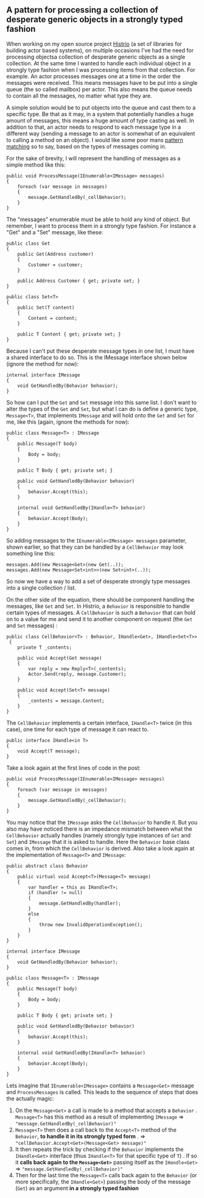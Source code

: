 A pattern for processing a collection of desperate generic objects in a strongly typed fashion
------------------------------------------------------------------------
When working on my open source project [Histrio](https://github.com/MCGPPeters/Histrio) (a set of libraries for building actor based systems), on multiple occasions I've had the need for processing objectsa collection of desperate generic objects as a single collection. At the same time I wanted to handle each individual object in a strongly type fashion when I was processing items from that collection. For example. An actor processes messages one at a time in the order the messages were received. This means messages have to be put into a single queue (the so called mailbox) per actor. This also means the queue needs to contain all the messages, no matter what type they are. 

A simple solution would be to put objects into the queue and cast them to a specific type. Be that as it may, in a system that potentially handles a huge amount of messages, this means a huge amount of type casting as well. In addition to that, an actor needs to respond to each message type in a different way (sending a message to an actor is somewhat of an equivalent to calling a method on an object). I would like some poor mans [pattern matching](http://en.wikipedia.org/wiki/Pattern_matching) so to say, based on the types of messages coming in.

For the sake of brevity, I will represent the handling of messages as a simple method like this:  
    
    public void ProcessMessage(IEnumerable<IMessage> messages)
    {
	    foreach (var message in messages)
	    {
	        message.GetHandledBy(_cellBehavior);
	    }
	}
    
The "messages" enumerable must be able to hold any kind of object. But remember, I want to process them in a strongly type fashion. For instance a "Get" and  a "Set" message, like these:

    public class Get
    {
        public Get(Address customer)
        {
            Customer = customer;
        }

	    public Address Customer { get; private set; }
    }
    
    public class Set<T>
    {
        public Set(T content)
        {
            Content = content;
        }

        public T Content { get; private set; }
    }
   
Because I can't put these desperate message types in one list, I must have a shared interface to do so. This is the IMessage interface shown below (ignore the method for now):

    internal interface IMessage
    {
        void GetHandledBy(Behavior behavior);
    }

So how can I put the `Get` and `Set` message into this same list. I don't want to alter the types of the `Get` and `Set`, but what I can do is define a generic type, `Message<T>`, that implements `IMessage` and will hold onto the `Get` and `Set` for me, like this (again, ignore the methods for now):

    public class Message<T> : IMessage
    {
        public Message(T body)
        {
            Body = body;
        }

        public T Body { get; private set; }

        public void GetHandledBy(Behavior behavior)
        {
            behavior.Accept(this);
        }

        internal void GetHandledBy(IHandle<T> behavior)
        {
            behavior.Accept(Body);
        }
    }

So adding messages to the `IEnumerable<IMessage> messages`  parameter, shown earlier, so that they can be handled by a `CellBehavior` may look something line this:

    messages.Add(new Message<Get>(new Get(..));
    messages.Add(new Message<Set<int>>(new Set<int>(..));

So now we have a way to add a set of desperate strongly type messages into a single collection / list.

On the other side of the equation, there should be component handling the messages, like `Get` and `Set`. In Histrio, a `Behavior` is responsible to handle certain types of messages. A `CellBehavior` is such a `Behavior` that can hold on to a value for me and send it to another component on request (the `Get` and `Set` messages) :

    public class CellBehavior<T> : Behavior, IHandle<Get>, IHandle<Set<T>>
     {
        private T _contents;

        public void Accept(Get message)
        {
            var reply = new Reply<T>(_contents);
            Actor.Send(reply, message.Customer);
        }

        public void Accept(Set<T> message)
        {
            _contents = message.Content;
        }
    }

The `CellBehavior` implements a certain interface, `IHandle<T>` twice (in this case), one time for each type of message it can react to. 

    public interface IHandle<in T>
    {
        void Accept(T message);
    }

Take a look again at the first lines of code in the post:

    public void ProcessMessage(IEnumerable<IMessage> messages)
    {
	    foreach (var message in messages)
	    {
	        message.GetHandledBy(_cellBehavior);
	    }
	}

You may notice that the `IMessage` asks the `CellBehavior` to handle it. But you also may have noticed there is an impedance mismatch between what the `CellBehavior` actually handles (namely strongly type instances of `Get` and `Set`) and `IMessage` that it is asked to handle. Here the `Behavior` base class comes in, from which the `CellBehavior` is derived. Also take a look again at the implementation of `Message<T>` and `IMessage`:

    public abstract class Behavior
    {
        public virtual void Accept<T>(Message<T> message)
        {
            var handler = this as IHandle<T>;
            if (handler != null)
            {
                message.GetHandledBy(handler);
            }
            else
            {
                throw new InvalidOperationException();
            }
        }
	}
	
	internal interface IMessage
    {
        void GetHandledBy(Behavior behavior);
    }
    
	public class Message<T> : IMessage
    {
        public Message(T body)
        {
            Body = body;
        }

        public T Body { get; private set; }

        public void GetHandledBy(Behavior behavior)
        {
            behavior.Accept(this);
        }

        internal void GetHandledBy(IHandle<T> behavior)
        {
            behavior.Accept(Body);
        }
    }

Lets imagine that `IEnumerable<IMessage>` contains a `Message<Get>` message and `ProcessMessages` is called. This leads to the sequence of steps that does the actually magic:

 1. On the `Message<Get>` a call is made to a method that accepts a `Behavior` . `Message<T>` has this method as a result of implementing  `IMessage`  => `"message.GetHandledBy(_cellBehavior)"`
 2. `Message<T>` then does a call back  to the `Accept<T>` method of the `Behavior`, **to handle it in its strongly typed form** . => `"cellBehavior.Accept<Get>(Message<Get> message)"`
 2. It then repeats the trick by checking if the `Behavior` implements the `IHandle<Get>` interface (thus `IHandle<T>` for that specific type of `T`) . If so it **calls back again to the `Message<Get>`** passing itself as the `IHandle<Get>` => `"message.GetHandledBy(_cellBehavior)"`
 3. Then for the last time the `Message<T>` calls back again to the `Behavior` (or more specifically, the `IHandle<Get>`) passing the body of the message (`Get`) as an argument **in a strongly typed fashion**


